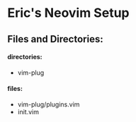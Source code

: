 # Eric's Neovim Setup

## Files and Directories:

  #### directories:
  * vim-plug
  #### files:
  * vim-plug/plugins.vim
  * init.vim



